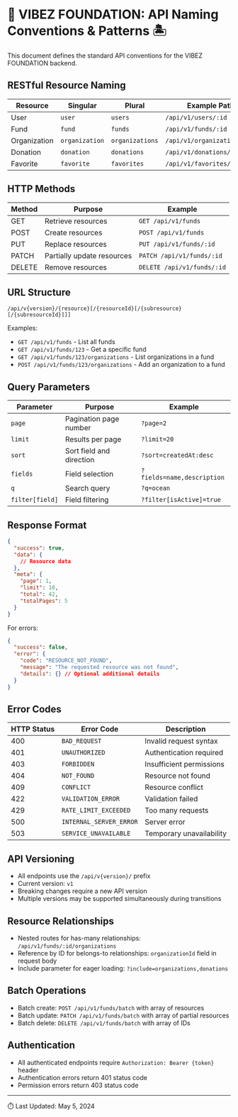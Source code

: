 # 🌴 VIBEZ FOUNDATION: API Naming Conventions & Patterns 🏝️

This document defines the standard API conventions for the VIBEZ FOUNDATION backend.

## RESTful Resource Naming

| Resource | Singular | Plural | Example Path |
|----------|----------|--------|-------------|
| User | `user` | `users` | `/api/v1/users/:id` |
| Fund | `fund` | `funds` | `/api/v1/funds/:id` |
| Organization | `organization` | `organizations` | `/api/v1/organizations/:id` |
| Donation | `donation` | `donations` | `/api/v1/donations/:id` |
| Favorite | `favorite` | `favorites` | `/api/v1/favorites/:id` |

## HTTP Methods

| Method | Purpose | Example |
|--------|---------|---------|
| GET | Retrieve resources | `GET /api/v1/funds` |
| POST | Create resources | `POST /api/v1/funds` |
| PUT | Replace resources | `PUT /api/v1/funds/:id` |
| PATCH | Partially update resources | `PATCH /api/v1/funds/:id` |
| DELETE | Remove resources | `DELETE /api/v1/funds/:id` |

## URL Structure

```
/api/v{version}/{resource}[/{resourceId}[/{subresource}[/{subresourceId}]]]
```

Examples:
- `GET /api/v1/funds` - List all funds
- `GET /api/v1/funds/123` - Get a specific fund
- `GET /api/v1/funds/123/organizations` - List organizations in a fund
- `POST /api/v1/funds/123/organizations` - Add an organization to a fund

## Query Parameters

| Parameter | Purpose | Example |
|-----------|---------|---------|
| `page` | Pagination page number | `?page=2` |
| `limit` | Results per page | `?limit=20` |
| `sort` | Sort field and direction | `?sort=createdAt:desc` |
| `fields` | Field selection | `?fields=name,description` |
| `q` | Search query | `?q=ocean` |
| `filter[field]` | Field filtering | `?filter[isActive]=true` |

## Response Format

```json
{
  "success": true,
  "data": {
    // Resource data
  },
  "meta": {
    "page": 1,
    "limit": 10,
    "total": 42,
    "totalPages": 5
  }
}
```

For errors:

```json
{
  "success": false,
  "error": {
    "code": "RESOURCE_NOT_FOUND",
    "message": "The requested resource was not found",
    "details": {} // Optional additional details
  }
}
```

## Error Codes

| HTTP Status | Error Code | Description |
|-------------|------------|-------------|
| 400 | `BAD_REQUEST` | Invalid request syntax |
| 401 | `UNAUTHORIZED` | Authentication required |
| 403 | `FORBIDDEN` | Insufficient permissions |
| 404 | `NOT_FOUND` | Resource not found |
| 409 | `CONFLICT` | Resource conflict |
| 422 | `VALIDATION_ERROR` | Validation failed |
| 429 | `RATE_LIMIT_EXCEEDED` | Too many requests |
| 500 | `INTERNAL_SERVER_ERROR` | Server error |
| 503 | `SERVICE_UNAVAILABLE` | Temporary unavailability |

## API Versioning

- All endpoints use the `/api/v{version}/` prefix
- Current version: `v1`
- Breaking changes require a new API version
- Multiple versions may be supported simultaneously during transitions

## Resource Relationships

- Nested routes for has-many relationships: `/api/v1/funds/:id/organizations`
- Reference by ID for belongs-to relationships: `organizationId` field in request body
- Include parameter for eager loading: `?include=organizations,donations`

## Batch Operations

- Batch create: `POST /api/v1/funds/batch` with array of resources
- Batch update: `PATCH /api/v1/funds/batch` with array of partial resources
- Batch delete: `DELETE /api/v1/funds/batch` with array of IDs

## Authentication

- All authenticated endpoints require `Authorization: Bearer {token}` header
- Authentication errors return 401 status code
- Permission errors return 403 status code

---

⏱️ Last Updated: May 5, 2024 
